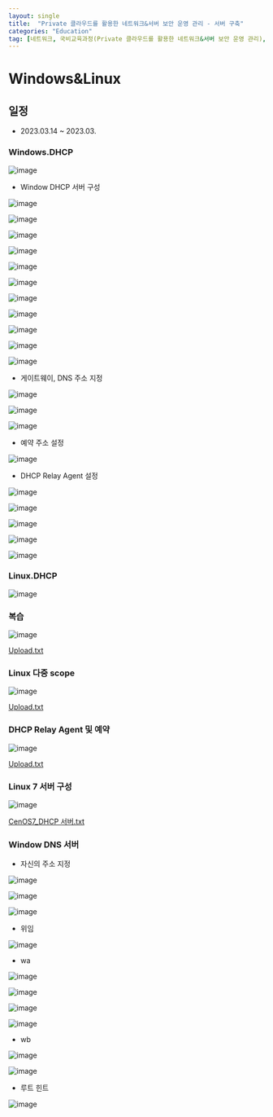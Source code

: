 ```yaml
---
layout: single
title:  "Private 클라우드를 활용한 네트워크&서버 보안 운영 관리 - 서버 구축"
categories: "Education"
tag: [네트워크, 국비교육과정(Private 클라우드를 활용한 네트워크&서버 보안 운영 관리), 윈도우, 리눅스, 서버]
---
```


# Windows&Linux 
## 일정
  - 2023.03.14 ~ 2023.03.

### Windows.DHCP

  ![image](https://user-images.githubusercontent.com/84834776/224913136-77d01369-c240-4921-9956-adc1e48146e9.png)


  - Window DHCP 서버 구성

  ![image](https://user-images.githubusercontent.com/84834776/224868585-e7c90f08-faf1-46e2-ae75-12cd929e7db5.png)

  ![image](https://user-images.githubusercontent.com/84834776/224868670-a401310f-a3da-4ea0-b041-c7850e26f391.png)

  ![image](https://user-images.githubusercontent.com/84834776/224868805-210849bb-ac17-411f-af96-d2a0a6728b19.png)

  ![image](https://user-images.githubusercontent.com/84834776/224868886-6d5cf1ce-1d06-4996-81e4-e2d6145d025b.png)

  ![image](https://user-images.githubusercontent.com/84834776/224869024-8e9ce491-86ac-41f1-b686-f2cd0cc6afc1.png)

  ![image](https://user-images.githubusercontent.com/84834776/224869143-578829ee-4677-4ca4-afc6-f4f745d58bfd.png)

  ![image](https://user-images.githubusercontent.com/84834776/224869226-59f0187f-5247-4868-b567-79ec392f451a.png)

  ![image](https://user-images.githubusercontent.com/84834776/224869304-a7910301-d656-4f77-802b-00903532bd82.png)

  ![image](https://user-images.githubusercontent.com/84834776/224869805-f4133133-f036-4976-ba7c-1bb3cfb8224d.png)

  ![image](https://user-images.githubusercontent.com/84834776/224869846-512d3696-74a2-4f60-a6f7-ff490b13eb19.png)

  ![image](https://user-images.githubusercontent.com/84834776/224897363-5593fef6-2707-4162-bc6a-691fd7511eea.png)

  - 게이트웨이, DNS 주소 지정
  
  ![image](https://user-images.githubusercontent.com/84834776/224876018-5bfc965b-e05f-4fbd-837a-3256d9217ce8.png)

  ![image](https://user-images.githubusercontent.com/84834776/224876213-f833e687-8d41-414d-82d9-b094af069c03.png)

  ![image](https://user-images.githubusercontent.com/84834776/224897081-bdee0976-2a5a-4873-90ec-89b5ed5ed223.png)

  - 예약 주소 설정

  ![image](https://user-images.githubusercontent.com/84834776/224903930-862aa1fc-81e2-44d3-86de-2733db93a658.png)

  - DHCP Relay Agent 설정

  ![image](https://user-images.githubusercontent.com/84834776/224911084-410cc3f8-297b-4aac-b3a6-5f414262d804.png)

  ![image](https://user-images.githubusercontent.com/84834776/224911145-085bf483-2a0e-4af2-999d-367931625c1e.png)

  ![image](https://user-images.githubusercontent.com/84834776/224911234-2bc771c9-3d03-42d0-9306-79a89d768cad.png)

  ![image](https://user-images.githubusercontent.com/84834776/224911446-7f329179-a41c-4baa-b8e4-c367c9e5bc9b.png)

  ![image](https://user-images.githubusercontent.com/84834776/224911510-6a03d18f-9d7d-44f3-b62a-e6a8ad0063df.png)

### Linux.DHCP

  ![image](https://user-images.githubusercontent.com/84834776/224926284-57b49d43-6638-4534-9a2d-70c732a3a0fc.png)

### 복습

  ![image](https://user-images.githubusercontent.com/84834776/225191271-328fb623-d355-4ff0-8d94-2cdad513b919.png)
  
  [Upload.txt](https://github.com/hwanggiju/hwanggiju.github.io/files/10975052/Upload.txt)

### Linux 다중 scope

  ![image](https://user-images.githubusercontent.com/84834776/225192587-03972ee4-3f01-4690-b46c-0dc6a9ecdaf9.png)

  [Upload.txt](https://github.com/hwanggiju/hwanggiju.github.io/files/10975870/Upload.txt)

### DHCP Relay Agent 및 예약

  ![image](https://user-images.githubusercontent.com/84834776/225217016-9bc738fb-a8d1-48c0-a467-afcd979c7a72.png)
  
  [Upload.txt](https://github.com/hwanggiju/hwanggiju.github.io/files/10976362/Upload.txt)

### Linux 7 서버 구성

  ![image](https://user-images.githubusercontent.com/84834776/225233719-8778a90a-011a-40bc-8e3a-6852f936d634.png)

  [CenOS7_DHCP 서버.txt](https://github.com/hwanggiju/hwanggiju.github.io/files/10976935/CenOS7_DHCP.txt)

### Window DNS 서버

  - 자신의 주소 지정

  ![image](https://user-images.githubusercontent.com/84834776/225531379-bc66980c-a232-4f7b-a35a-36baceb60aa7.png)

  ![image](https://user-images.githubusercontent.com/84834776/225531413-ced8e175-4852-40b8-a610-6c121d43fe3d.png)

  ![image](https://user-images.githubusercontent.com/84834776/225531480-7d10f8d5-cc94-46e9-b0f7-020af9baf8a0.png)
  
  - 위임
  
  ![image](https://user-images.githubusercontent.com/84834776/225532381-a59e16a4-f1dd-4096-9498-1ef438ba2c72.png)
  
  - wa
  
  ![image](https://user-images.githubusercontent.com/84834776/225531931-a077093c-e0ec-404f-9919-b69b0bcf87bc.png)

  ![image](https://user-images.githubusercontent.com/84834776/225532027-c5fd7346-075b-4613-8d01-f274dbd59eb2.png)

  ![image](https://user-images.githubusercontent.com/84834776/225532094-7dcfb2f4-9914-4799-89c1-05f0c5b1ee1c.png)

  ![image](https://user-images.githubusercontent.com/84834776/225532170-7235551d-33fc-41fb-8bdc-8e57caa5fd25.png)

  - wb

  ![image](https://user-images.githubusercontent.com/84834776/225532467-e6572017-8101-4463-9a85-9933f27bf69f.png)

  ![image](https://user-images.githubusercontent.com/84834776/225532598-0a2647c2-dd58-42b3-b407-c23845f3beb9.png)

 - 루트 힌트
  
  ![image](https://user-images.githubusercontent.com/84834776/225534999-e6ba3bb1-4aa1-44ea-9a0a-1fff14b94d39.png)

  
  
  
  
  
  
  
  
  
  
  
  
  
  
  
  
  
  
  
  
